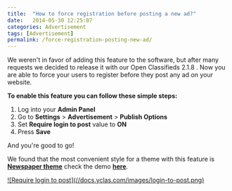 ```yaml
---
title:  "How to force registration before posting a new ad?"
date:   2014-05-30 12:25:07
categories: Advertisement
tags: [Advertisement]
permalink: /force-registration-posting-new-ad/
---
```

We weren't in favor of adding this feature to the software, but after many requests we decided to release it with our Open Classifieds 2.1.8 . Now you are able to force your users to register before they post any ad on your website. 

**To enable this feature you can follow these simple steps:** 

1. Log into your **Admin Panel** 
2. Go to **Settings** > **Advertisement** > **Publish Options** 
3. Set **Require login to post** value to **ON** 
4. Press **Save** 

And you're good to go! 

We found that the most convenient style for a theme with this feature is **[Newspaper theme](http://market.open-classifieds.com/themes/newspaper.html)** check the demo **[here](http://market.open-classifieds.com/themes/demo/newspaper.html)**. 

<a href="//docs.yclas.com/images/login-to-post.png" class="thumbnail gallery-item" data-gallery>
![Require login to post](//docs.yclas.com/images/login-to-post.png)
</a>

